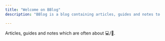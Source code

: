 ```yaml
---
title: "Welcome on BBlog"
description: "BBlog is a blog containing articles, guides and notes to improve the user experience of computers and smartphones."

---
```


Articles, guides and notes which are often about :computer:/:iphone:.  
